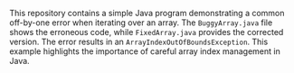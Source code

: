 This repository contains a simple Java program demonstrating a common off-by-one error when iterating over an array. The `BuggyArray.java` file shows the erroneous code, while `FixedArray.java` provides the corrected version.  The error results in an `ArrayIndexOutOfBoundsException`. This example highlights the importance of careful array index management in Java.